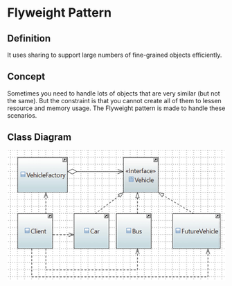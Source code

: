# Flyweight Pattern

## Definition

It uses sharing to support large numbers of fine-grained objects efficiently.

## Concept

Sometimes you need to handle lots of objects that are very similar (but not the same). But the constraint is that you cannot create all of them to lessen resource and memory usage. The Flyweight pattern is made to handle these scenarios.
## Class Diagram

![Class Diagram](class-diagram.jpg)

